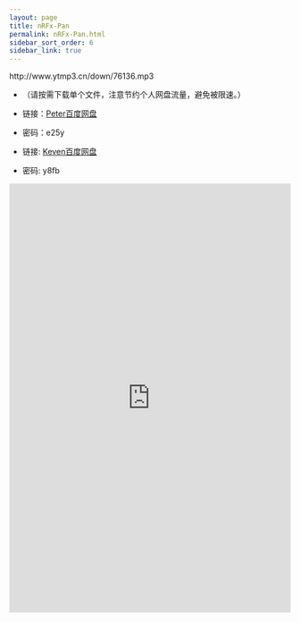 ```yaml
---
layout: page
title: nRFx-Pan
permalink: nRFx-Pan.html
sidebar_sort_order: 6
sidebar_link: true
---
```


<!--加入背景音乐链接-->
<p>http://www.ytmp3.cn/down/76136.mp3</p>

* （请按需下载单个文件，注意节约个人网盘流量，避免被限速。）
* 链接：[Peter百度网盘](https://pan.baidu.com/s/1da8uHJ_V8e-AO3fmqAIjhw)
* 密码：e25y 

* 链接: [Keven百度网盘](https://pan.baidu.com/s/1FKTfY3Q_zBVvviO7KC7Gyg#list/path=%2Fblog)
* 密码: y8fb

<iframe id="mainIframe" src="https://pan.olib.cn" width="100%" height="768" frameborder="0" scrolling="auto"> </iframe>
